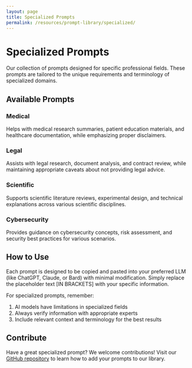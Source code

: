 ```yaml
---
layout: page
title: Specialized Prompts
permalink: /resources/prompt-library/specialized/
---
```


# Specialized Prompts

Our collection of prompts designed for specific professional fields. These prompts are tailored to the unique requirements and terminology of specialized domains.

## Available Prompts

### Medical

Helps with medical research summaries, patient education materials, and healthcare documentation, while emphasizing proper disclaimers.

### Legal

Assists with legal research, document analysis, and contract review, while maintaining appropriate caveats about not providing legal advice.

### Scientific

Supports scientific literature reviews, experimental design, and technical explanations across various scientific disciplines.

### Cybersecurity

Provides guidance on cybersecurity concepts, risk assessment, and security best practices for various scenarios.

## How to Use

Each prompt is designed to be copied and pasted into your preferred LLM (like ChatGPT, Claude, or Bard) with minimal modification. Simply replace the placeholder text [IN BRACKETS] with your specific information.

For specialized prompts, remember:
1. AI models have limitations in specialized fields
2. Always verify information with appropriate experts
3. Include relevant context and terminology for the best results

## Contribute

Have a great specialized prompt? We welcome contributions! Visit our [GitHub repository](https://github.com/NextGenCyberEd/Prompt_Library) to learn how to add your prompts to our library.